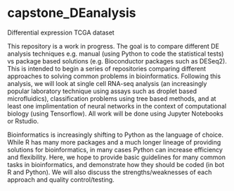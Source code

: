 # capstone_DEanalysis
Differential expression TCGA dataset

This repository is a work in progress. The goal is to compare different DE analysis techniques e.g. manual (using Python to code the statistical tests) vs package based solutions (e.g. Bioconductor packages such as DESeq2). This is intended to begin a series of repositories comparing different approaches to solving common problems in bioinformatics. Following this analysis, we will look at single cell RNA-seq analysis (an increasingly popular laboratory technique using assays such as droplet based microfluidics), classification problems using tree based methods, and at least one implimentation of neural networks in the context of computational biology (using Tensorflow). All work will be done using Jupyter Notebooks or Rstudio. 

Bioinformatics is increasingly shifting to Python as the language of choice. While R has many more packages and a much longer lineage of providing solutions for bioinformatics, in many cases Python can increase efficiency and flexibility. Here, we hope to provide basic guidelines for many common tasks in bioinformatics, and demonstrate how they should be coded (in bot R and Python). We  will also discuss the strengths/weaknesses of each approach and quality control/testing.
